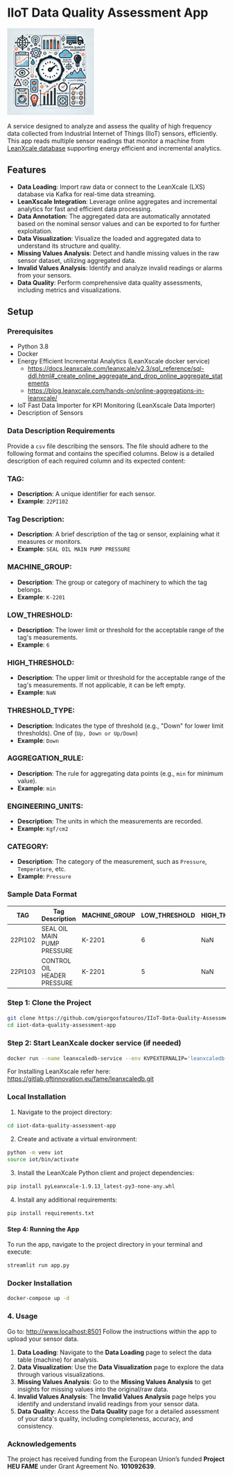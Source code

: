 # IIoT Data Quality Assessment App
<img src="static/logo.webp" alt="IIoT Data Quality Assessment App Icon" width="200" style="align:left;"/>

A service designed to analyze and assess the quality of high frequency data collected from Industrial Internet of Things (IIoT) sensors, efficiently. 
This app reads multiple sensor readings that monitor a machine from [LeanXcale database](https://www.leanxcale.com/real-time-analytics) supporting energy efficient and incremental analytics.

## Features 
- **Data Loading**: Import raw data or connect to the LeanXcale (LXS) database via Kafka for real-time data streaming. 
- **LeanXscale Integration**: Leverage online aggregates and incremental analytics for fast and efficient data processing. 
- **Data Annotation**: The aggregated data are automatically annotated based on the nominal sensor values and can be exported to for further exploitation. 
- **Data Visualization**: Visualize the loaded and aggregated data to understand its structure and quality. 
- **Missing Values Analysis**: Detect and handle missing values in the raw sensor dataset, utilizing aggregated data. 
- **Invalid Values Analysis**: Identify and analyze invalid readings or alarms from your sensors. 
- **Data Quality**: Perform comprehensive data quality assessments, including metrics and visualizations.

## Setup
### Prerequisites
- Python 3.8 
- Docker
- Energy Efficient Incremental Analytics (LeanXscale docker service)
  - https://docs.leanxcale.com/leanxcale/v2.3/sql_reference/sql-ddl.html#_create_online_aggregate_and_drop_online_aggregate_statements
  - https://blog.leanxcale.com/hands-on/online-aggregations-in-leanxcale/
- IoT Fast Data Importer for KPI Monitoring (LeanXscale Data Importer)
- Description of Sensors


### Data Description Requirements

Provide a `csv` file describing the sensors. The file should adhere to the following format and contains the specified columns. Below is a detailed description of each required column and its expected content:

### TAG:
- **Description**: A unique identifier for each sensor.
- **Example**: `22PI102`

### Tag Description:
- **Description**: A brief description of the tag or sensor, explaining what it measures or monitors.
- **Example**: `SEAL OIL MAIN PUMP PRESSURE`

### MACHINE_GROUP:
- **Description**: The group or category of machinery to which the tag belongs.
- **Example**: `K-2201`

### LOW_THRESHOLD:
- **Description**: The lower limit or threshold for the acceptable range of the tag's measurements.
- **Example**: `6`

### HIGH_THRESHOLD:
- **Description**: The upper limit or threshold for the acceptable range of the tag's measurements. If not applicable, it can be left empty.
- **Example**: `NaN`

### THRESHOLD_TYPE:
- **Description**: Indicates the type of threshold (e.g., "Down" for lower limit thresholds). One of (`Up, Down or Up/Down`)
- **Example**: `Down`

### AGGREGATION_RULE:
- **Description**: The rule for aggregating data points (e.g., `min` for minimum value).
- **Example**: `min`

### ENGINEERING_UNITS:
- **Description**: The units in which the measurements are recorded.
- **Example**: `Kgf/cm2`

### CATEGORY:
- **Description**: The category of the measurement, such as `Pressure`, `Temperature`, etc.
- **Example**: `Pressure`

### Sample Data Format

| TAG     | Tag Description                         | MACHINE_GROUP | LOW_THRESHOLD | HIGH_THRESHOLD | THRESHOLD_TYPE | AGGREGATION_RULE | ENGINEERING_UNITS | CATEGORY |
|---------|-----------------------------------------|---------------|---------------|----------------|----------------|------------------|-------------------|----------|
| 22PI102 | SEAL OIL MAIN PUMP PRESSURE             | K-2201 | 6             | NaN            | Down           | min              | Kgf/cm2           | Pressure |
| 22PI103 | CONTROL OIL HEADER PRESSURE             | K-2201 | 5             | NaN            | Down

### Step 1: Clone the Project
```bash
git clone https://github.com/giorgosfatouros/IIoT-Data-Quality-Assessment.git
cd iiot-data-quality-assessment-app
```

### Step 2: Start LeanXcale docker service (if needed)
```bash
docker run --name leanxcaledb-service --env KVPEXTERNALIP='leanxcaledb-service!9800' -p 0.0.0.0:1529:1529 -d ferrari 
```
For Installing LeanXscale refer here: https://gitlab.gftinnovation.eu/fame/leanxcaledb.git

### Local Installation

1. Navigate to the project directory:

```bash
cd iiot-data-quality-assessment-app

```
2. Create and activate a virtual environment:
```bash
python -m venv iot
source iot/bin/activate
```

3. Install the LeanXcale Python client and project dependencies:
```bash
pip install pyLeanxcale-1.9.13_latest-py3-none-any.whl 
```
4. Install any additional requirements:
```bash
pip install requirements.txt
```
#### Step 4: Running the App
To run the app, navigate to the project directory in your terminal and execute:
```bash
streamlit run app.py
```
### Docker Installation 

```bash
docker-compose up -d
```

### 4. Usage 
Go to: http://www.localhost:8501
Follow the instructions within the app to upload your sensor data.
 1. **Data Loading**: Navigate to the **Data Loading** page to select the data table (machine) for analysis.
 2. **Data Visualization**: Use the **Data Visualization** page to explore the data through various visualizations.
 3. **Missing Values Analysis**: Go to the **Missing Values Analysis** to get insights for missing values into the original/raw data.
 4. **Invalid Values Analysis**: The **Invalid Values Analysis** page helps you identify and understand invalid readings from your sensor data.
 5. **Data Quality**: Access the **Data Quality** page for a detailed assessment of your data's quality, including completeness, accuracy, and consistency.

### Acknowledgements
The project has received funding from the European Union’s funded **Project HEU FAME** under Grant Agreement No. **101092639**.

